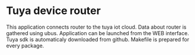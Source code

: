 # Tuya device router
This application connects router to the tuya iot cloud. Data about router is gathered using ubus. Application can be launched from the WEB interface.
Tuya sdk is automaticaly downloaded from github. Makefile is prepared for every package. 

